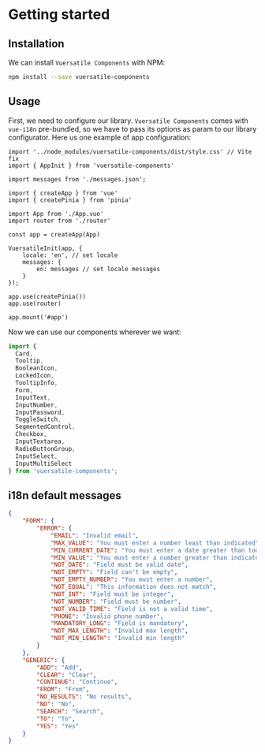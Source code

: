 # Getting started

## Installation

We can install `Vuersatile Components` with NPM:

```bash
npm install --save vuersatile-components
```


## Usage

First, we need to configure our library. `Vuersatile Components` comes with `vue-i18n` pre-bundled, so we have to pass its options as param to our library configurator. Here us one example of app configuration:

```js{1-2,14-19}
import '../node_modules/vuersatile-components/dist/style.css' // Vite fix
import { AppInit } from 'vuersatile-components'

import messages from './messages.json';

import { createApp } from 'vue'
import { createPinia } from 'pinia'

import App from './App.vue'
import router from './router'

const app = createApp(App)

VuersatileInit(app, {
    locale: 'en', // set locale
    messages: {
        en: messages // set locale messages
    }
});

app.use(createPinia())
app.use(router)

app.mount('#app')
```

Now we can use our components wherever we want: 

```js
import {
  Card,
  Tooltip,
  BooleanIcon,
  LockedIcon,
  TooltipInfo,
  Form,
  InputText,
  InputNumber,
  InputPassword,
  ToggleSwitch,
  SegmentedControl,
  Checkbox,
  InputTextarea,
  RadioButtonGroup,
  InputSelect,
  InputMultiSelect
} from 'vuersatile-components';
```

## i18n default messages

```json
{
    "FORM": {
        "ERROR": {
            "EMAIL": "Invalid email",
            "MAX_VALUE": "You must enter a number least than indicated",
            "MIN_CURRENT_DATE": "You must enter a date greater than today",
            "MIN_VALUE": "You must enter a number greater than indicated",
            "NOT_DATE": "Field must be valid date",
            "NOT_EMPTY": "Field can't be empty",
            "NOT_EMPTY_NUMBER": "You must enter a number",
            "NOT_EQUAL": "This information does not match",
            "NOT_INT": "Field must be integer",
            "NOT_NUMBER": "Field must be number",
            "NOT_VALID_TIME": "Field is not a valid time",
            "PHONE": "Invalid phone number",
            "MANDATORY_LONG": "Field is mandatory",
            "NOT_MAX_LENGTH": "Invalid max length",
            "NOT_MIN_LENGTH": "Invalid min length"
        }
    },
    "GENERIC": {
        "ADD": "Add",
        "CLEAR": "Clear",
        "CONTINUE": "Continue",
        "FROM": "From",
        "NO_RESULTS": "No results",
        "NO": "No",
        "SEARCH": "Search",
        "TO": "To",
        "YES": "Yes"
    }
}
```
